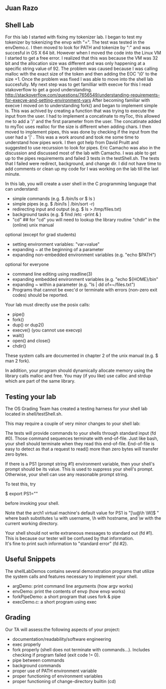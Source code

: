 ## Juan Razo

## Shell Lab

For this lab I started with fixing my tokenizer lab. I began to test my tokenizer by tokenizing the envp with "=". The test 
was tested in the envDemo.c. I then moved to look for PATH and tokenize by  ":" and was succesful in OS X 64 bit. However when 
I moved the code into the Linux VM I started to get a free error. I realized that this was because the VM was 32 bit and the 
allocation size was different and was only happening at a specific string value of 92. The problem was caused because I was 
calling malloc with the exact size of the token and then adding the EOC '\0' to the size +1. Once the problem was fixed I was
able to move into the shell lab succesfully. My next step was to get familliar with execve for this I read stakoverflow to get
a good understanding. 
http://stackoverflow.com/questions/7656549/understanding-requirements-for-execve-and-setting-environment-vars
After becoming familiar with execve I moved on to understanding fork() and began to implement simple ls. This was achived by
creating a function that was trying to execute the input from the user. I had to implement a concatinate to myToc, this
allowed me to add a '/' and the first parameter from the user. The concatinate added to myToc uses realloc for the size is 
different when adding chars. I then moved to implement pipes, this was done by checking if the input from the user had a '|' .
This was a work around and took me some time to understand how pipes work. I then got help from David Pruitt and suggested to
use recurssion to look for pipes. Eric Camacho was also in the discussion and discussed most of the lab with Camacho. I was
able to get up to the pipes requirements and failed 3 tests in the testShell.sh. The tests that I failed were redirect, 
background, and change dir. I did not have time to add comments or clean up my code for I was working on the lab till the last
 minute. 





In this lab, you will create a user shell in the C programming language that can understand:

- simple commands (e.g. $ /bin/ls or $ ls )
- simple pipes (e.g. $ /bin/ls | /bin/sort -r)
- redirecting input and output (e.g. $ ls > /tmp/files.txt)
- background tasks (e.g. $ find /etc -print & )
-  "cd" ## for "cd" you will need to lookup the library routine "chdir" in the (online) unix manual

optional (except for grad students)
- setting environment variables: "var=value" 
- expanding ~ at the beginning of a parameter
- expanding non-embedded environment variables (e.g. "echo $PATH")

optional for everyone
- command line editing using readline(3)
- expanding embedded environment variables (e.g. "echo ${HOME}/bin"
- expanding ~ within a parameter (e.g. "ls | dd of=~/files.txt")
- Programs that cannot be exec'd or terminate with errors (non-zero exit codes) should be reported.

Your lab must directly use the posix calls:

- pipe()
- fork()
- dup() or dup2()
- execve() (you cannot use execvp)
- wait()
- open() and close()
- chdir()

These system calls are documented in chapter 2 of the unix manual (e.g. $ man 2 fork).

In addition, your program should dynamically allocate memory using the
library calls malloc and free. You may (if you like) use calloc and
strdup which are part of the same library.

## Testing your lab

The OS Grading Team has created a testing harness for your shell lab
located in shell/testShell.sh.  

This may require a couple of very minor changes to your shell lab:

The tests will provide commands to your shells through standard input
(fd #0).  Those command sequences terminate with end-of-file.  Just
like bash, your shell should terminate when they read this
end-of-file. End-of-file is easy to detect as that a request to read()
more than zero bytes will transfer zero bytes.

If there is a PS1 (prompt string #1) environment variable, then your
shell's prompt should be its value.  This is used to suppress your
shell's prompt.  Otherwise, your shell can use any reasonable prompt
string.

To test this, try

  $ export PS1=""

before invoking your shell.

Note that the arch1 virtual machine's default value for PS1 is "[\u@\h
\W]$ " where bash substitutes \u with username, \h with hostname, and
\w with the current working directory.  

Your shell should not write extraneous messages to standard out 
(fd #1).  This is because our tester will be confused by that
information.  
It's fine to print such information to "standard error" (fd #2).

## Useful Snippets

The shellLabDemos contains several demonstration programs that
utilize the system calls and features necessary to implement your shell.

- argDemo: print command line arguments (how argv works)
- envDemo: print the contents of envp (how envp works)
- forkPipeDemo: a short program that uses fork & pipe
- execDemo.c: a short program using exec


## Grading

Our TA will assess:the following aspects of your project:

- documentation/readability/software engineering
- exec properly
- fork properly (shell does not terminate with commands...). Includes checking if program failed (exit code != 0).
- pipe between commands
- background commands
- proper use of PATH environment variable
- proper functioning of environment variables
- proper functioning of change-directory builtin (cd)
